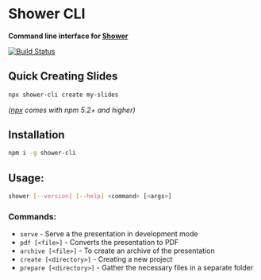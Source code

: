 # Shower CLI

**Command line interface for [Shower](http://shwr.me/)**

[![Build Status](https://travis-ci.org/shower/cli.svg?branch=master)](https://travis-ci.org/shower/cli)

## Quick Creating Slides

```sh
npx shower-cli create my-slides
```

*([npx](https://medium.com/@maybekatz/introducing-npx-an-npm-package-runner-55f7d4bd282b) comes with npm 5.2+ and higher)*

## Installation

```bash
npm i -g shower-cli
```

## Usage:

```bash
shower [--version] [--help] <command> [<args>]
```

### Commands:

 - `serve` - Serve a the presentation in development mode
 - `pdf [<file>]` - Converts the presentation to PDF
 - `archive [<file>]` - To create an archive of the presentation
 - `create [<directory>]` - Creating a new project
 - `prepare [<directory>]` - Gather the necessary files in a separate folder
